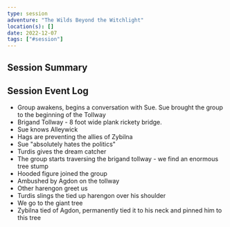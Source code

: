 ```yaml
---
type: session
adventure: "The Wilds Beyond the Witchlight"
location(s): []
date: 2022-12-07
tags: ["#session"]
---
```


## Session Summary


## Session Event Log

- Group awakens, begins a conversation with Sue. Sue brought the group to the beginning of the Tollway
- Brigand Tollway - 8 foot wide plank rickety bridge.
- Sue knows Alleywick
- Hags are preventing the allies of Zybilna
- Sue "absolutely hates the politics"
- Turdis gives the dream catcher
- The group starts traversing the brigand tollway - we find an enormous tree stump
- Hooded figure joined the group
- Ambushed by Agdon on the tollway
- Other harengon greet us
- Turdis slings the tied up harengon over his shoulder
- We go to the giant tree
- Zybilna tied of Agdon, permanently tied it to his neck and pinned him to this tree
